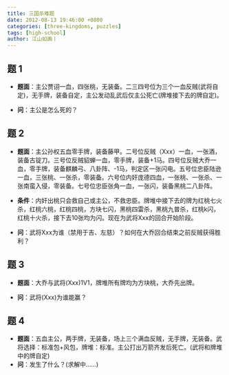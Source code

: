 ```yaml
---
title: 三国杀难题
date: 2012-08-13 19:46:00 +0800
categories: [three-kingdoms, puzzles]
tags: [high-school]
author: 江山如画丨
---
```


## 题 1

- **题面**：主公贾诩一血，四张桃，无装备。二三四号位为三个一血反贼(武将自定)，无手牌，装备自定，主公发动乱武后仅主公死亡(牌堆接下去的牌自定)。

- **问**：主公是怎么死的？

## 题 2

- **题面**：主公孙权五血零手牌，装备藤甲。二号位反贼（Xxx）一血，一张酒，装备古锭刀。三号位反贼貂蝉一血，零手牌，装备+1马。四号位反贼大乔一血，零手牌，装备麒麟弓、八卦阵、-1马，判定区一张闪电。五号位忠臣陆逊一血，三张桃、一张杀，零装备。六号位内奸庞德四血，一张桃、一张杀、一张南蛮入侵，零装备。七号位忠臣张角一血，一张闪，装备黑桃二八卦阵。

- **条件**：内奸出桃只会救自己或主公，不救忠臣。牌堆中接下去的牌为红桃七火杀，红桃六桃，红桃四桃，方块七闪，黑桃四雷杀，黑桃九普杀，红桃k闪，红桃十火杀，接下去10张均为闪。现在为武将Xxx的回合开始阶段。

- **问**：武将Xxx为谁（禁用于吉、左慈）？如何在大乔回合结束之前反贼获得胜利？

## 题 3

- **题面**：大乔与武将(Xxx)1V1，牌堆所有牌均为方块桃，大乔先出牌。

- **问**：武将(Xxx)为谁能赢？

## 题 4

- **题面**：五血主公，两手牌，无装备，场上三个满血反贼，无手牌，无装备。武将选择：标准包+风包，牌堆：标准。主公打出万箭齐发后死亡。(武将和牌堆中的牌自定)
- **问**：发生了什么？(求解中……)
